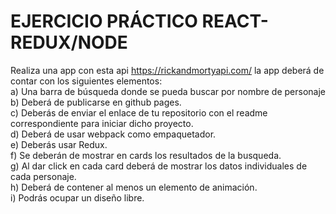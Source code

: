 # EJERCICIO PRÁCTICO REACT-REDUX/NODE

Realiza una app con esta api https://rickandmortyapi.com/ la app deberá de contar con los siguientes elementos:  
a) Una barra de búsqueda donde se pueda buscar por nombre de personaje  
b) Deberá de publicarse en github pages.  
c) Deberás de enviar el enlace de tu repositorio con el readme correspondiente para iniciar dicho proyecto.  
d) Deberá de usar webpack como empaquetador.  
e) Deberás usar Redux.  
f) Se deberán de mostrar en cards los resultados de la busqueda.  
g) Al dar click en cada card deberá de mostrar los datos individuales de cada personaje.  
h) Deberá de contener al menos un elemento de animación.  
i) Podrás ocupar un diseño libre.  
